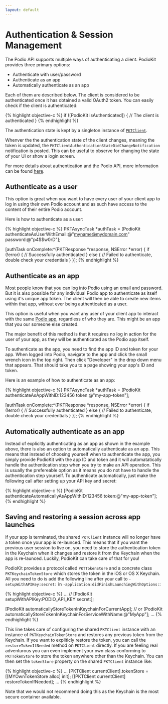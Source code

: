 ```yaml
---
layout: default
---
```

# Authentication & Session Management

The Podio API supports multiple ways of authenticating a client. PodioKit provides three primary options:

* Authenticate with user/password
* Authenticate as an app
* Automatically authenticate as an app

Each of them are described below. The client is considered to be authenticated once it has obtained a valid OAuth2 token. You can easily check if the client is authenticated:

{% highlight objective-c %}
if ([PodioKit isAuthenticated]) {
  // The client is authenticated
}
{% endhighlight %}

The authentication state is kept by a singleton instance of [`PKTClient`](https://github.com/podio/podio-objc/blob/master/PodioKit/Core/PKTClient.h).

Whenver the the authentication state of the client changes, meaning the token is updated, the `PKTClientAuthenticationStateDidChangeNotification` notification is posted. This can be useful to observe for changing the state of your UI or show a login screen.

For more details about authentication and the Podio API, more information can be found [here](https://developers.podio.com/authentication).

## Authenticate as a user

This option is great when you want to have every user of your client app to log in using their own Podio account and as such have access to the content of their entire Podio account.

Here is how to authenticate as a user:

{% highlight objective-c %}
PKTAsyncTask *authTask = [PodioKit authenticateAsUserWithEmail:@"myname@mydomain.com" password:@"p4$$w0rD"];

[authTask onComplete:^(PKTResponse *response, NSError *error) {
  if (!error) {
    // Successfully authenticated
  } else {
    // Failed to authenticate, double check your credentials
  }
}];
{% endhighlight %}

## Authenticate as an app

Most people know that you can log into Podio using an email and password. But it is also possible for any individual Podio app to authenticate as itself using it's unique app token. The client will then be able to create new items within that app, without ever being authenticated as a user.

This option is useful when you want any user of your client app to interact with the same [Podio app](https://developers.podio.com/doc/applications), regardless of who they are. This might be an app that you our someone else created.

The major benefit of this method is that it requires no log in action for the user of your app, as they will be authenticated as the Podio app itself.

To authenticate as the app, you need to find the app ID and token for your app. When logged into Podio, navigate to the app and click the small wrench icon in the top right. Then click "Developer" in the drop down menu that appears. That should take you to a page showing your app's ID and token.

Here is an example of how to authenticate as an app:

{% highlight objective-c %}
PKTAsyncTask *authTask = [PodioKit authenticateAsAppWithID:123456 token:@"my-app-token"];

[authTask onComplete:^(PKTResponse *response, NSError *error) {
  if (!error) {
    // Successfully authenticated
  } else {
    // Failed to authenticate, double check your credentials
  }
}];
{% endhighlight %}

## Automatically authenticate as an app

Instead of explicitly authenticating as an app as shown in the example above, there is also an option to automatically authenticate as an app. This means that instead of choosing yourself when to authenticate the app, you simply provide PodioKit with the app ID and token and it will automatatically handle the authentication step when you try to make an API operation. This is usually the prefereable option as it means you do not have to handle the authentication step yourself. To authenticate automatically, just make the following call after setting up your API key and secret:

{% highlight objective-c %}
[PodioKit authenticateAutomaticallyAsAppWithID:123456 token:@"my-app-token"];
{% endhighlight %}

## Saving and restoring a session across app launches

If your app is terminated, the shared `PKTClient` instance will no longer have a token once your app is re-launced. This means that if you want the previous user session to live on, you need to store the authentication token in the Keychain when it changes and restore it from the Keychain when the app is re-launced. Luckily, PodioKit can take care of that for you!

PodioKit provides a protocol called `PKTTokenStore` and a concrete class `PKTKeychainTokenStore` which stores the token in the iOS or OS X Keychain. All you need to do is add the following line after your call to `-setupWithAPIKey:secret:` in `-application:didFinishLaunchingWithOptions:`:

{% highlight objective-c %}
...
// [PodioKit setupWithAPIKey:PODIO_API_KEY secret:];

[PodioKit automaticallyStoreTokenInKeychainForCurrentApp];
// or
[PodioKit automaticallyStoreTokenInKeychainForServiceWithName:@"MyApp"];
...
{% endhighlight %}

This line takes care of configuring the shared `PKTClient` instance with an instance of `PKTKeychainTokenStore` and restores any previous token from the Keychain. If you want to expliticly restore the token, you can call the `restoreTokenIfNeeded` method on `PKTClient` directly. If you are feeling real adventurous you can even implement your own class conforming to `PKTTokenStore` to store the token anywhere other than the Keychain. You can then set the `tokenStore` property on the shared `PKTClient` instance like:

{% highlight objective-c %}
...
[PKTClient currentClient].tokenStore = [[MYOwnTokenStore alloc] init];
[[PKTClient currentClient] restoreTokenIfNeeded];
...
{% endhighlight %}

Note that we would not recommend doing this as the Keychain is the most secure container available.